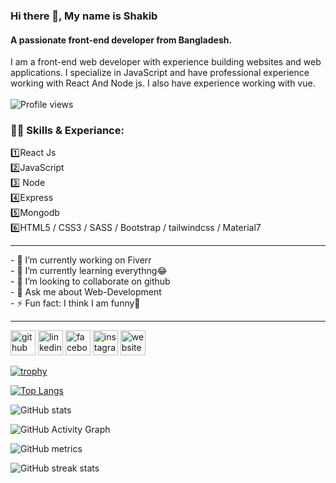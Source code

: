### Hi there 👋, My name is Shakib
#### A passionate front-end developer from Bangladesh.
<!-- ![A passionate front-end developer from Bangladesh.](https://media-exp1.licdn.com/dms/image/D4E35AQG9O75i6GwuxQ/profile-framedphoto-shrink_200_200/0/1634092626509?e=1640203200&v=beta&t=xxezb4rpI6RYJkMkhEcuzPi7V0DlhgEnbwd2twSfSNA) -->

I am a front-end web developer with experience building websites and web applications. I specialize in JavaScript and have professional experience working with React And Node js. I also have experience working with vue.<br><br>
![Profile views](https://gpvc.arturio.dev/gitShakib)  

<h3>👨‍🎓 Skills & Experiance: </h3>
  1️⃣React Js </br>2️⃣JavaScript<br/>3️⃣ Node</br>4️⃣Express<br/>5️⃣Mongodb</br>6️⃣HTML5 / CSS3 / SASS / Bootstrap / tailwindcss / Material7️<br/>
<hr>
- 🔭 I’m currently working on Fiverr <br>
- 🌱 I’m currently learning everythng😂 <br>
- 👯 I’m looking to collaborate on github <br>
- 💬 Ask me about Web-Development <br>
- ⚡ Fun fact: I think I am funny🤣 <br><hr>

[<img src='https://cdn.jsdelivr.net/npm/simple-icons@3.0.1/icons/github.svg' alt='github' height='40'>](https://github.com/gitShakib)  [<img src='https://cdn.jsdelivr.net/npm/simple-icons@3.0.1/icons/linkedin.svg' alt='linkedin' height='40'>](https://www.linkedin.com/in/https://www.linkedin.com/in/shakib-ahmed-a1325921b//)  [<img src='https://cdn.jsdelivr.net/npm/simple-icons@3.0.1/icons/facebook.svg' alt='facebook' height='40'>](https://www.facebook.com/https://www.facebook.com/shakib.info.me)  [<img src='https://cdn.jsdelivr.net/npm/simple-icons@3.0.1/icons/instagram.svg' alt='instagram' height='40'>](https://www.instagram.com/https://www.instagram.com/sakib.info_/)  [<img src='https://cdn.jsdelivr.net/npm/simple-icons@3.0.1/icons/icloud.svg' alt='website' height='40'>](Shakib)  

<!-- <a href='https://archiveprogram.github.com/'><img src='https://raw.githubusercontent.com/acervenky/animated-github-badges/master/assets/acbadge.gif' width='40' height='40'></a> <a href='https://docs.github.com/en/developers'><img src='https://raw.githubusercontent.com/acervenky/animated-github-badges/master/assets/devbadge.gif' width='40' height='40'></a> <a href='https://github.com/pricing'><img src='https://raw.githubusercontent.com/acervenky/animated-github-badges/master/assets/pro.gif' width='40' height='40'></a> <a href='https://stars.github.com/'><img src='https://raw.githubusercontent.com/acervenky/animated-github-badges/master/assets/starbadge.gif' width='35' height='35'></a> <a href='https://docs.github.com/en/github/supporting-the-open-source-community-with-github-sponsors'><img src='https://raw.githubusercontent.com/acervenky/animated-github-badges/master/assets/sponsorbadge.gif' width='35' height='35'></a>  -->

[![trophy](https://github-profile-trophy.vercel.app/?username=gitShakib)](https://github.com/ryo-ma/github-profile-trophy)

[![Top Langs](https://github-readme-stats.vercel.app/api/top-langs/?username=gitShakib)](https://github.com/anuraghazra/github-readme-stats)

![GitHub stats](https://github-readme-stats.vercel.app/api?username=gitShakib&show_icons=true)  

![GitHub Activity Graph](https://activity-graph.herokuapp.com/graph?username=gitShakib)  

![GitHub metrics](https://metrics.lecoq.io/gitShakib)  

![GitHub streak stats](https://github-readme-streak-stats.herokuapp.com/?user=gitShakib)  


